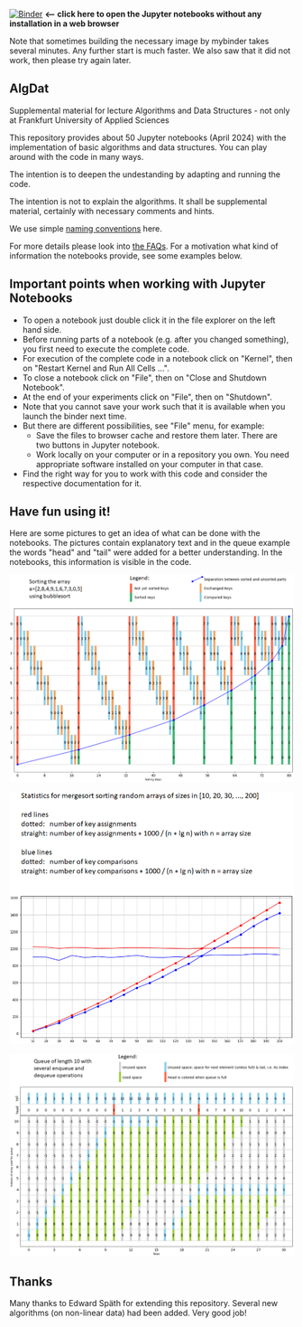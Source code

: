 [![Binder](https://mybinder.org/badge_logo.svg)](https://mybinder.org/v2/gh/JensLiebehenschel/AlgDat/HEAD)
**<-- click here to open the Jupyter notebooks without any installation in a web browser**

Note that sometimes building the necessary image by mybinder takes several minutes.
Any further start is much faster.
We also saw that it did not work, then please try again later.

## AlgDat
Supplemental material for lecture Algorithms and Data Structures - not only at Frankfurt University of Applied Sciences

This repository provides about 50 Jupyter notebooks (April 2024) with the implementation of basic algorithms and data structures.
You can play around with the code in many ways.

The intention is to deepen the undestanding by adapting and running the code.

The intention is not to explain the algorithms.
It shall be supplemental material, certainly with necessary comments and hints.

We use simple [naming conventions](namingConventions.md) here.

For more details please look into [the FAQs](FAQs.md).
For a motivation what kind of information the notebooks provide, see some examples below.

## Important points when working with Jupyter Notebooks
* To open a notebook just double click it in the file explorer on the left hand side.
* Before running parts of a notebook (e.g. after you changed something), you first need to execute the complete code.
* For execution of the complete code in a notebook click on "Kernel", then on "Restart Kernel and Run All Cells ...".
* To close a notebook click on "File", then on "Close and Shutdown Notebook".
* At the end of your experiments click on "File", then on "Shutdown".
* Note that you cannot save your work such that it is available when you launch the binder next time.
* But there are different possibilities, see "File" menu, for example:
  * Save the files to browser cache and restore them later. There are two buttons in Jupyter notebook.
  * Work locally on your computer or in a repository you own. You need appropriate software installed on your computer in that case.
* Find the right way for you to work with this code and consider the respective documentation for it.

## Have fun using it!

Here are some pictures to get an idea of what can be done with the notebooks.
The pictures contain explanatory text and in the queue example the words "head" and "tail" were added for a better understanding.
In the notebooks, this information is visible in the code.

![bubblesort](Pictures/bubblesort.png)


![mergesort](Pictures/mergesort.png)


![queue](Pictures/queue.png)

## Thanks
Many thanks to Edward Späth for extending this repository. Several new algorithms (on non-linear data) had been added. Very good job!
